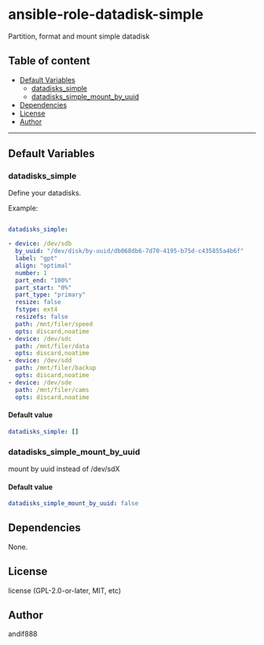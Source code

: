 # ansible-role-datadisk-simple

Partition, format and mount simple datadisk

## Table of content

- [Default Variables](#default-variables)
  - [datadisks_simple](#datadisks_simple)
  - [datadisks_simple_mount_by_uuid](#datadisks_simple_mount_by_uuid)
- [Dependencies](#dependencies)
- [License](#license)
- [Author](#author)

---

## Default Variables

### datadisks_simple

Define your datadisks.

Example:

```yaml

datadisks_simple:

- device: /dev/sdb
  by_uuid: "/dev/disk/by-uuid/db068db6-7d70-4195-b75d-c435855a4b6f"
  label: "gpt"
  align: "optimal"
  number: 1
  part_end: "100%"
  part_start: "0%"
  part_type: "primary"
  resize: false
  fstype: ext4
  resizefs: false
  path: /mnt/filer/speed
  opts: discard,noatime
- device: /dev/sdc
  path: /mnt/filer/data
  opts: discard,noatime
- device: /dev/sdd
  path: /mnt/filer/backup
  opts: discard,noatime
- device: /dev/sde
  path: /mnt/filer/cams
  opts: discard,noatime
```

#### Default value

```YAML
datadisks_simple: []
```

### datadisks_simple_mount_by_uuid

mount by uuid instead of /dev/sdX

#### Default value

```YAML
datadisks_simple_mount_by_uuid: false
```



## Dependencies

None.

## License

license (GPL-2.0-or-later, MIT, etc)

## Author

andif888
